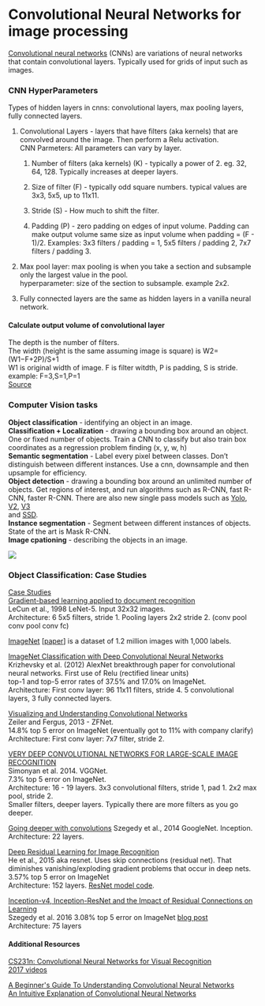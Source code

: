# Convolutional Neural Networks for image processing
[Convolutional neural networks](https://en.wikipedia.org/wiki/Convolutional_neural_network) (CNNs) are variations of neural networks that contain convolutional layers. Typically used for grids of input such as images.   

### CNN HyperParameters

Types of hidden layers in cnns: convolutional layers, max pooling layers, fully connected layers.  

1. Convolutional Layers - layers that have filters (aka kernels) that are convolved around the image. Then perform a Relu activation.    
  CNN Parmeters: All parameters can vary by layer.  
    1. Number of filters (aka kernels) (K) - typically a power of 2. eg. 32, 64, 128. Typically increases at deeper layers.  

    2. Size of filter (F) - typically odd square numbers. typical values are 3x3, 5x5, up to 11x11.  

    3. Stride (S) - How much to shift the filter.  
  
    4. Padding (P) - zero padding on edges of input volume. Padding can make output volume same size as input volume when padding =  (F - 1)/2. Examples: 3x3 filters / padding = 1, 5x5 filters / padding 2, 7x7 filters / padding 3.

2. Max pool layer: max pooling is when you take a section and subsample only the largest value in the pool.  
  hyperparameter: size of the section to subsample. example 2x2.

3. Fully connected layers are the same as hidden layers in a vanilla neural network.  

#### Calculate output volume of convolutional layer
The depth is the number of filters.  
The width (height is the same assuming image is square) is W2=(W1−F+2P)/S+1  
W1 is original width of image. F is filter witdth, P is padding, S is stride. example: F=3,S=1,P=1  
[Source](http://cs231n.github.io/convolutional-networks/)  


### Computer Vision tasks
**Object classification** - identifying an object in an image.  
**Classification + Localization** - drawing a bounding box around an object. One or fixed number of objects. Train a CNN to classify but also train box coordinates as a regression problem finding (x, y, w, h)    
**Semantic segmentation** - Label every pixel between classes. Don’t distinguish between different instances. Use a cnn, downsample and then upsample for efficiency.     
**Object detection** - drawing a bounding box around an unlimited number of objects. Get regions of interest, and run algorithms such as R-CNN, fast R-CNN, faster R-CNN. There are also new single pass models such as [Yolo](https://pjreddie.com/darknet/yolo/), [V2](https://pjreddie.com/darknet/yolov2/), [V3](https://pjreddie.com/media/files/papers/YOLOv3.pdf)  
 and [SSD](https://arxiv.org/abs/1512.02325).  
**Instance segmentation** - Segment between different instances of objects. State of the art is Mask R-CNN.  
**Image cpationing** - describing the objects in an image.  

<img src="https://github.com/andrewt3000/MachineLearning/blob/master/img/cv.png" />  

### Object Classification: Case Studies
[Case Studies](http://cs231n.github.io/convolutional-networks/#case)  
[Gradient-based learning applied to document recognition](http://yann.lecun.com/exdb/publis/pdf/lecun-98.pdf)  
LeCun et al., 1998 LeNet-5.  Input 32x32 images.  
Architecture: 6 5x5 filters, stride 1. Pooling layers 2x2 stride 2. (conv pool conv pool conv fc)  

[ImageNet](http://www.image-net.org/) [[paper](http://www.image-net.org/papers/imagenet_cvpr09.pdf)] is a dataset of 1.2 million images with 1,000 labels.  

[ImageNet Classification with Deep Convolutional Neural Networks](https://papers.nips.cc/paper/4824-imagenet-classification-with-deep-convolutional-neural-networks.pdf)  
Krizhevsky et al. (2012) AlexNet breakthrough paper for convolutional neural networks. First use of Relu (rectified linear units)  
top-1 and top-5 error rates of 37.5% and 17.0% on ImageNet.  
Architecture: First conv layer: 96 11x11 filters, stride 4. 5 convolutional layers, 3 fully connected layers.  

[Visualizing and Understanding Convolutional Networks](https://arxiv.org/pdf/1311.2901v3.pdf)  
Zeiler and Fergus, 2013 - ZFNet.  
14.8% top 5 error on ImageNet (eventually got to 11% with company clarify)  
Architecture: First conv layer: 7x7 filter, stride 2.  

[VERY DEEP CONVOLUTIONAL NETWORKS FOR LARGE-SCALE IMAGE RECOGNITION](https://arxiv.org/pdf/1409.1556.pdf)  
Simonyan et al. 2014.  VGGNet.  
7.3% top 5 error on ImageNet.   
Architecture: 16 - 19 layers. 3x3 convolutional filters, stride 1, pad 1. 2x2 max pool, stride 2.  
Smaller filters, deeper layers. Typically there are more filters as you go deeper. 


[Going deeper with convolutions](https://arxiv.org/pdf/1409.4842v1.pdf)
Szegedy et al., 2014  GoogleNet. Inception.  
Architecture: 22 layers.  

[Deep Residual Learning for Image Recognition](https://arxiv.org/pdf/1512.03385v1.pdf)  
He et al., 2015 aka resnet.  Uses skip connections (residual net). That diminishes vanishing/exploding gradient problems that occur in deep nets.  
3.57% top 5 error on ImageNet  
Architecture: 152 layers. [ResNet model code](https://github.com/KaimingHe/deep-residual-networks).

[Inception-v4, Inception-ResNet and the Impact of Residual Connections on Learning](https://arxiv.org/pdf/1602.07261.pdf)  
Szegedy et al. 2016 
3.08% top 5 error on ImageNet  [blog post](https://research.googleblog.com/2016/08/improving-inception-and-image.html)  
Architecture: 75 layers  

#### Additional Resources

[CS231n: Convolutional Neural Networks for Visual Recognition](http://cs231n.stanford.edu/)   
[2017 videos](https://www.youtube.com/playlist?list=PL3FW7Lu3i5JvHM8ljYj-zLfQRF3EO8sYv)  

[A Beginner's Guide To Understanding Convolutional Neural Networks](https://adeshpande3.github.io/adeshpande3.github.io/A-Beginner's-Guide-To-Understanding-Convolutional-Neural-Networks/)  
[An Intuitive Explanation of Convolutional Neural Networks](https://ujjwalkarn.me/2016/08/11/intuitive-explanation-convnets/)

